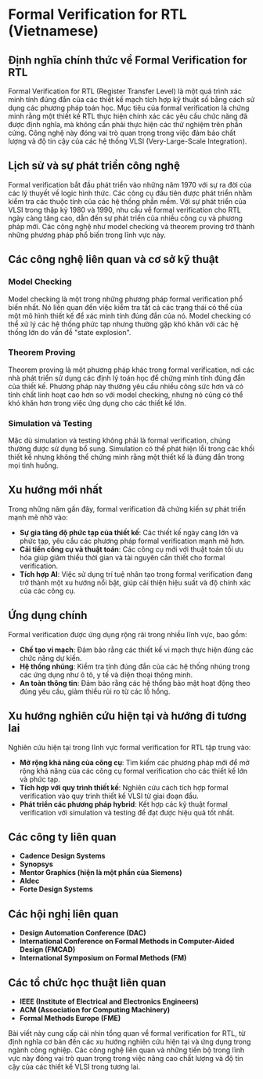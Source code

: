 # Formal Verification for RTL (Vietnamese)

## Định nghĩa chính thức về Formal Verification for RTL

Formal Verification for RTL (Register Transfer Level) là một quá trình xác minh tính đúng đắn của các thiết kế mạch tích hợp kỹ thuật số bằng cách sử dụng các phương pháp toán học. Mục tiêu của formal verification là chứng minh rằng một thiết kế RTL thực hiện chính xác các yêu cầu chức năng đã được định nghĩa, mà không cần phải thực hiện các thử nghiệm trên phần cứng. Công nghệ này đóng vai trò quan trọng trong việc đảm bảo chất lượng và độ tin cậy của các hệ thống VLSI (Very-Large-Scale Integration).

## Lịch sử và sự phát triển công nghệ

Formal verification bắt đầu phát triển vào những năm 1970 với sự ra đời của các lý thuyết về logic hình thức. Các công cụ đầu tiên được phát triển nhằm kiểm tra các thuộc tính của các hệ thống phần mềm. Với sự phát triển của VLSI trong thập kỷ 1980 và 1990, nhu cầu về formal verification cho RTL ngày càng tăng cao, dẫn đến sự phát triển của nhiều công cụ và phương pháp mới. Các công nghệ như model checking và theorem proving trở thành những phương pháp phổ biến trong lĩnh vực này.

## Các công nghệ liên quan và cơ sở kỹ thuật

### Model Checking

Model checking là một trong những phương pháp formal verification phổ biến nhất. Nó liên quan đến việc kiểm tra tất cả các trạng thái có thể của một mô hình thiết kế để xác minh tính đúng đắn của nó. Model checking có thể xử lý các hệ thống phức tạp nhưng thường gặp khó khăn với các hệ thống lớn do vấn đề "state explosion".

### Theorem Proving

Theorem proving là một phương pháp khác trong formal verification, nơi các nhà phát triển sử dụng các định lý toán học để chứng minh tính đúng đắn của thiết kế. Phương pháp này thường yêu cầu nhiều công sức hơn và có tính chất linh hoạt cao hơn so với model checking, nhưng nó cũng có thể khó khăn hơn trong việc ứng dụng cho các thiết kế lớn.

### Simulation và Testing

Mặc dù simulation và testing không phải là formal verification, chúng thường được sử dụng bổ sung. Simulation có thể phát hiện lỗi trong các khối thiết kế nhưng không thể chứng minh rằng một thiết kế là đúng đắn trong mọi tình huống.

## Xu hướng mới nhất

Trong những năm gần đây, formal verification đã chứng kiến sự phát triển mạnh mẽ nhờ vào:
- **Sự gia tăng độ phức tạp của thiết kế**: Các thiết kế ngày càng lớn và phức tạp, yêu cầu các phương pháp formal verification mạnh mẽ hơn.
- **Cải tiến công cụ và thuật toán**: Các công cụ mới với thuật toán tối ưu hóa giúp giảm thiểu thời gian và tài nguyên cần thiết cho formal verification.
- **Tích hợp AI**: Việc sử dụng trí tuệ nhân tạo trong formal verification đang trở thành một xu hướng nổi bật, giúp cải thiện hiệu suất và độ chính xác của các công cụ.

## Ứng dụng chính

Formal verification được ứng dụng rộng rãi trong nhiều lĩnh vực, bao gồm:
- **Chế tạo vi mạch**: Đảm bảo rằng các thiết kế vi mạch thực hiện đúng các chức năng dự kiến.
- **Hệ thống nhúng**: Kiểm tra tính đúng đắn của các hệ thống nhúng trong các ứng dụng như ô tô, y tế và điện thoại thông minh.
- **An toàn thông tin**: Đảm bảo rằng các hệ thống bảo mật hoạt động theo đúng yêu cầu, giảm thiểu rủi ro từ các lỗ hổng.

## Xu hướng nghiên cứu hiện tại và hướng đi tương lai

Nghiên cứu hiện tại trong lĩnh vực formal verification for RTL tập trung vào:
- **Mở rộng khả năng của công cụ**: Tìm kiếm các phương pháp mới để mở rộng khả năng của các công cụ formal verification cho các thiết kế lớn và phức tạp.
- **Tích hợp với quy trình thiết kế**: Nghiên cứu cách tích hợp formal verification vào quy trình thiết kế VLSI từ giai đoạn đầu.
- **Phát triển các phương pháp hybrid**: Kết hợp các kỹ thuật formal verification với simulation và testing để đạt được hiệu quả tốt nhất.

## Các công ty liên quan

- **Cadence Design Systems**
- **Synopsys**
- **Mentor Graphics (hiện là một phần của Siemens)**
- **Aldec**
- **Forte Design Systems**

## Các hội nghị liên quan

- **Design Automation Conference (DAC)**
- **International Conference on Formal Methods in Computer-Aided Design (FMCAD)**
- **International Symposium on Formal Methods (FM)**

## Các tổ chức học thuật liên quan

- **IEEE (Institute of Electrical and Electronics Engineers)**
- **ACM (Association for Computing Machinery)**
- **Formal Methods Europe (FME)**

Bài viết này cung cấp cái nhìn tổng quan về formal verification for RTL, từ định nghĩa cơ bản đến các xu hướng nghiên cứu hiện tại và ứng dụng trong ngành công nghiệp. Các công nghệ liên quan và những tiến bộ trong lĩnh vực này đóng vai trò quan trọng trong việc nâng cao chất lượng và độ tin cậy của các thiết kế VLSI trong tương lai.